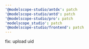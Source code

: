 ```yaml
---
'@modelscope-studio/antdx': patch
'@modelscope-studio/antd': patch
'@modelscope-studio/pro': patch
'modelscope_studio': patch
'@modelscope-studio/frontend': patch
---
```


fix: upload uid
